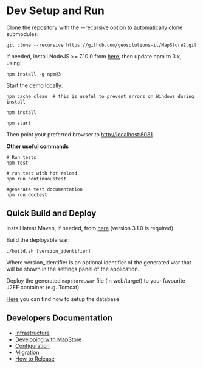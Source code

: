 # Dev Setup and Run

Clone the repository with the --recursive option to automatically clone submodules:

```
git clone --recursive https://github.com/geosolutions-it/MapStore2.git
```

If needed, install NodeJS >= 7.10.0 from [here](https://nodejs.org/en/download/releases/), then update npm to 3.x, using:

```
npm install -g npm@3
```

Start the demo locally:

```
npm cache clean  # this is useful to prevent errors on Windows during install

npm install

npm start
```

Then point your preferred browser to [http://localhost:8081](http://localhost:8081).

**Other useful commands**
```
# Run tests
npm test

# run test with hot reload
npm run continuoustest

#generate test documentation
npm run doctest
```
## Quick Build and Deploy

Install latest Maven, if needed, from [here](https://maven.apache.org/download.cgi) (version 3.1.0 is required).

Build the deployable war:

```
./build.sh [version_identifier]
```

Where version_identifier is an optional identifier of the generated war that will be shown in the settings panel of the application.

Deploy the generated `mapstore.war` file (in web/target) to your favourite J2EE container (e.g. Tomcat).

[Here](database-setup) you can find how to setup the database.

## Developers Documentation
 * [Infrastructure](infrastructure-and-general-architecture)
 * [Developing with MapStore](developing-with-mapstore-2-intro)
 * [Configuration](configuration-files)
 * [Migration](mapstore-migration-guide)
 * [How to Release](release)

